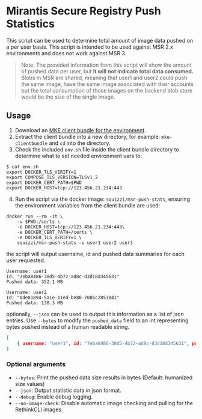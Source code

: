 # Mirantis Secure Registry Push Statistics
This script can be used to determine total amount of image data pushed on a
per user basis.  This script is intended to be used against MSR 2.x environments
and does not work against MSR 3.

> Note: The provided information from this script will show the amount of pushed
> data per user, but **it will not indicate total data consumed.**  Blobs in MSR
> are shared, meaning that user1 and user2 could push the same image, have the
> same image associated with their accounts but the total consumption of those
> images on the backend blob store would be the size of the single image.

## Usage
1. Download an [MKE client bundle for the environment](https://docs.mirantis.com/mke/3.6/ops/access-cluster/client-bundle/download-client-bundle.html).
2. Extract the client bundle into a new directory, for example: `mke-clientbundle` and `cd` into the directory.
3. Check the included `env.sh` file inside the client bundle directory to
determine what to set needed environment vars to:

```
$ cat env.sh
export DOCKER_TLS_VERIFY=1
export COMPOSE_TLS_VERSION=TLSv1_2
export DOCKER_CERT_PATH=$PWD
export DOCKER_HOST=tcp://123.456.21.234:443
```

4. Run the script via the docker image: `squizzi/msr-push-stats`, ensuring
the environment variables from the client bundle are used:

```
docker run --rm -it \
    -v $PWD:/certs \
    -e DOCKER_HOST=tcp://123.456.21.234:443\
    -e DOCKER_CERT_PATH=/certs \
    -e DOCKER_TLS_VERIFY=1 \
    squizzi/msr-push-stats -u user1 user2 user3
```

the script will output username, id and pushed data summaries for each user requested.

```
Username: user1
Id: "7eba8486-38d5-4b72-ad8c-d3d18d345631"
Pushed data: 352.1 MB

Username: user2
Id: "0de81894-5a1e-11ed-be80-7085c2851841"
Pushed data: 130.3 MB
```

optionally, `--json` can be used to output this information as a list of json entries.  Use `--bytes` to modify the `pushed_data` field to an int representing bytes pushed instead of a human readable string.

```json
[
    { username: "user1", id: "7eba8486-38d5-4b72-ad8c-d3d18d345631", pushed_data: 352070705 },
]
```

### Optional arguments
* `--bytes`: Print the pushed data size results in bytes (Default: humanized size values)
* `--json`: Output statistic data in json format.
* `--debug`: Enable debug logging.
* `--no-image-check`: Disable automatic image checking and pulling for the RethinkCLI images.

